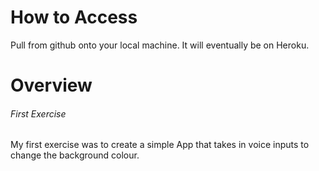 # How to Access
Pull from github onto your local machine. It will eventually be on Heroku.


# Overview

######  First Exercise

My first exercise was to create a simple App that takes in voice inputs to change the background colour.
